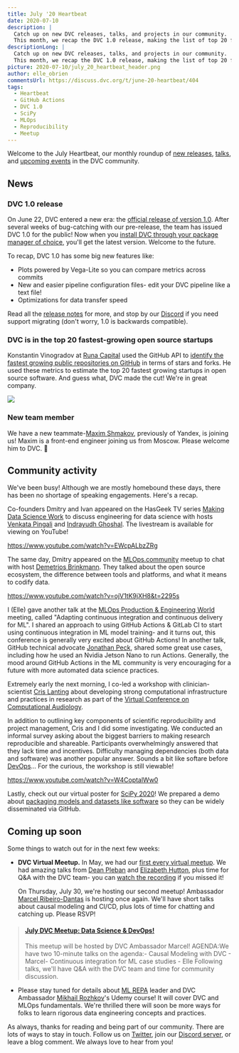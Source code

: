 ```yaml
---
title: July '20 Heartbeat
date: 2020-07-10
description: |
  Catch up on new DVC releases, talks, and projects in our community. 
  This month, we recap the DVC 1.0 release, making the list of top 20 fastest growing open-source startups, and interviews galore.
descriptionLong: |
  Catch up on new DVC releases, talks, and projects in our community. 
  This month, we recap the DVC 1.0 release, making the list of top 20 fastest growing open-source startups, and interviews galore.
picture: 2020-07-10/july_20_heartbeat_header.png
author: elle_obrien
commentsUrl: https://discuss.dvc.org/t/june-20-heartbeat/404
tags:
  - Heartbeat
  - GitHub Actions
  - DVC 1.0
  - SciPy
  - MLOps
  - Reproducibility
  - Meetup
---
```


Welcome to the July Heartbeat, our monthly roundup of [new releases](#news),
[talks](#community-activity), and [upcoming events](#coming-up-soon) in the DVC
community.

## News

### DVC 1.0 release

On June 22, DVC entered a new era: the
[official release of version 1.0](https://dvc.org/blog/dvc-1-0-release). After
several weeks of bug-catching with our pre-release, the team has issued DVC 1.0
for the public! Now when you
[install DVC through your package manager of choice](https://dvc.org/doc/install),
you'll get the latest version. Welcome to the future.

To recap, DVC 1.0 has some big new features like:

- Plots powered by Vega-Lite so you can compare metrics across commits
- New and easier pipeline configuration files- edit your DVC pipeline like a
  text file!
- Optimizations for data transfer speed

Read all the [release notes](https://dvc.org/blog/dvc-1-0-release) for more, and
stop by our [Discord](https://discordapp.com/invite/dvwXA2N) if you need support
migrating (don't worry, 1.0 is backwards compatible).

### DVC is in the top 20 fastest-growing open source startups

Konstantin Vinogradov at [Runa Capital](https://runacap.com/) used the GitHub
API to
[identify the fastest growing public repositories on GitHub](https://medium.com/runacapital/open-source-growth-benchmarks-and-the-20-fastest-growing-oss-startups-d3556a669fe6)
in terms of stars and forks. He used these metrics to estimate the top 20
fastest growing startups in open source software. And guess what, DVC made the
cut! We're in great company.

![](/uploads/images/2020-07-10/top20startups.png)

### New team member

We have a new teammate-[Maxim Shmakov](https://www.linkedin.com/in/mvshmakov/),
previously of Yandex, is joining us! Maxim is a front-end engineer joining us
from Moscow. Please welcome him to DVC. 👋

## Community activity

We've been busy! Although we are mostly homebound these days, there has been no
shortage of speaking engagements. Here's a recap.

Co-founders Dmitry and Ivan appeared on the HasGeek TV series
[Making Data Science Work](https://hasgeek.com/fifthelephant/making-data-science-work-session-3/)
to discuss engineering for data science with hosts
[Venkata Pingali](https://www.linkedin.com/in/pingali/) and
[Indrayudh Ghoshal](https://www.linkedin.com/in/indrayudhghoshal/). The
livestream is available for viewing on YouTube!

https://www.youtube.com/watch?v=EWcpALbzZRg

The same day, Dmitry appeared on the [MLOps.community](https://mlops.community/)
meetup to chat with host
[Demetrios Brinkmann](https://www.linkedin.com/in/dpbrinkm/). They talked about
the open source ecosystem, the difference between tools and platforms, and what
it means to codify data.

https://www.youtube.com/watch?v=ojV1tK9jXH8&t=2295s

I (Elle) gave another talk at the
[MLOps Production & Engineering World](https://mlopsworld.com/) meeting, called
"Adapting continuous integration and continuous delivery for ML". I shared an
approach to using GitHub Actions & GitLab CI to start using continuous
integration in ML model training- and it turns out, this conference is generally
very excited about GitHub Actions! In another talk, GitHub technical advocate
[Jonathan Peck](https://www.linkedin.com/in/peckjon/), shared some great use
cases, including how he used an Nvidia Jetson Nano to run Actions. Generally,
the mood around GitHub Actions in the ML community is very encouraging for a
future with more automated data science practices.

Extremely early the next morning, I co-led a workshop with clinician-scientist
[Cris Lanting](https://www.linkedin.com/in/crislanting/?originalSubdomain=nl)
about developing strong computational infrastructure and practices in research
as part of the
[Virtual Conference on Computational Audiology](https://computationalaudiology.com/).

In addition to outlining key components of scientific reproducibility and
project management, Cris and I did some investigating. We conducted an informal
survey asking about the biggest barriers to making research reproducible and
shareable. Participants overwhelmingly answered that they lack time and
incentives. Difficulty managing dependencies (both data and software) was
another popular answer. Sounds a bit like softare before
[DevOps](https://en.wikipedia.org/wiki/DevOps)... For the curious, the workshop
is still viewable!

https://www.youtube.com/watch?v=W4CoptalWw0

Lastly, check out our virtual poster for
[SciPy 2020](https://www.scipy2020.scipy.org/)! We prepared a demo about
[packaging models and datasets like software](https://dvc.org/blog/scipy-2020-dvc-poster)
so they can be widely disseminated via GitHub.

## Coming up soon

Some things to watch out for in the next few weeks:

- **DVC Virtual Meetup.** In May, we had our
  [first every virtual meetup](http://localhost:8000/blog/may-20-dvc-heartbeat).
  We had amazing talks from [Dean Pleban](https://twitter.com/DeanPlbn) and
  [Elizabeth Hutton](https://github.com/ehutt), plus time for Q&A with the DVC
  team- you can
  [watch the recording](https://www.youtube.com/watch?v=19GMtrFykSU&list=PLVeJCYrrCemiOc1SS_PIB3Tb3HX0Aqw3j)
  if you missed it!

  On Thursday, July 30, we're hosting our second meetup! Ambassador
  [Marcel Ribeiro-Dantas](http://mribeirodantas.me/) is hosting once again.
  We'll have short talks about causal modeling and CI/CD, plus lots of time for
  chatting and catching up. Please RSVP!

<blockquote class="embedly-card"><h4><a href="https://www.meetup.com/DVC-Community-Virtual-Meetups/events/271844501/">July DVC Meetup: Data Science & DevOps!</a></h4><p>This meetup will be hosted by DVC Ambassador Marcel! AGENDA:We have two 10-minute talks on the agenda:- Causal Modeling with DVC - Marcel- Continuous integration for ML case studies - Elle Following talks, we'll have Q&A with the DVC team and time for community discussion.</p></blockquote>
<script async src="//cdn.embedly.com/widgets/platform.js" charset="UTF-8"></script>

- Please stay tuned for details about [ML REPA](http://ml-repa.ru/) leader and
  DVC Ambassador [Mikhail Rozhkov](https://twitter.com/mnrozhkov)'s Udemy
  course! It will cover DVC and MLOps fundamentals. We're thrilled there will
  soon be more ways for folks to learn rigorous data engineering concepts and
  practices.

As always, thanks for reading and being part of our community. There are lots of
ways to stay in touch. Follow us on [Twitter](twitter.com/dvcorg), join our
[Discord server](https://discordapp.com/invite/dvwXA2N), or leave a blog
comment. We always love to hear from you!
